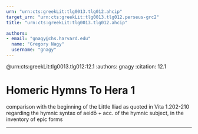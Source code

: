```yaml
---
urn: "urn:cts:greekLit:tlg0013.tlg012.ahcip"
target_urn: "urn:cts:greekLit:tlg0013.tlg012.perseus-grc2"
title: "urn:cts:greekLit:tlg0013.tlg012.ahcip"

authors:
- email: "gnagy@chs.harvard.edu"
  name: "Gregory Nagy"
  username: "gnagy"
---
```


@urn:cts:greekLit:tlg0013.tlg012:12.1
:authors: gnagy
:citation: 12.1


# Homeric Hymns To Hera 1

<p>comparison with the beginning of the Little Iliad as quoted in Vita 1.202-210 regarding the hymnic syntax of aeidō + acc. of the hymnic subject, in the inventory of epic forms</p>

---

